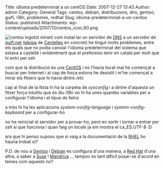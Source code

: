 Title: idioma predeterminat a un centOS
Date: 2007-12-27 13:43
Author: admin
Category: General
Tags: centos, debian, distribucions, dns, gentoo, guifi, i18n, problemes, redhat
Slug: idioma-predeterminat-a-un-centos
Status: published
Attachments: wp-content/uploads/2007/12/centos_icon_60.png

<img src="{static}wp-content/uploads/2007/12/centos_icon_60.png" data-align="right" alt="centos logo" />tot mirant com instal·lar un servidor de <a href="http://en.wikipedia.org/wiki/Dns" target="_blank" rel="noopener">DNS</a> a un servidor de <a href="http://guifi.net" target="_blank" rel="noopener">guifi.net</a> (<a href="http://guifi.net/guifi/device/4325" target="_blank" rel="noopener">elpipa</a> de <a href="http://guifi.net/ca/centelles" target="_blank" rel="noopener">Centelles</a> en concret) he tingut molts problemes, entre els quals que no podia canviar l'idioma predeterminat del sistema que estava a castellà i evidentment que el prefereixo tenir en català per molt que hi entri per ssh

com que la distribució és una <a href="http://www.centos.org" target="_blank" rel="noopener">CentOS</a> i no l'havia tocat mai he començat a buscar per Internet i al cap de força estona he desistit i m'he començat a mirar els fitxers que hi havia dintre */etc*

cap al final de la llista hi ha la carpeta de *sysconfig* i a dintre d'aquesta un fitxer força intuïtiu que és diu *i18n* on hi ha unes quantes variables per a configurar l'idioma i el tipus de lletra

a més hi ha les aplicacions *system-config-language* i *system-config-keyboard* per a configurar-ho

no he reiniciat el servidor per a provar-ho, però en sortir i tornar a entrar per *ssh* sí que funciona i quan faig un *locale* ja em mostra el ca_ES.UTF-8 :D

ara que hi penso suposo que si vaig a la documentació de la <a href="http://www.redhat.com/rhel" target="_blank" rel="noopener">RHEL</a> ho hauria trobat oi?

P.D. de nou a <a href="http://www.gentoo.org" target="_blank" rel="noopener">Gentoo</a> i <a href="http://www.debian.org" target="_blank" rel="noopener">Debian</a> es configura d'una manera, a <a href="http://www.redhat.com" target="_blank" rel="noopener">Red Hat</a> d'una altra, a saber a <a href="http://www.opensuse.org/" target="_blank" rel="noopener">Suse</a> i <a href="http://www.mandriva.com" target="_blank" rel="noopener">Mandriva</a> ... tampoc es tant difícil posar-se d'acord en temes com aquests no?
